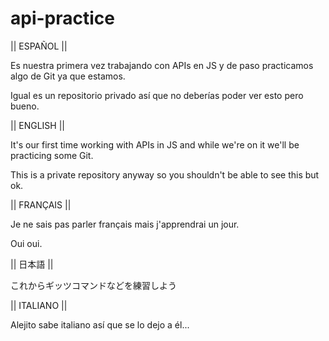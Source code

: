 # api-practice

|| ESPAÑOL ||

Es nuestra primera vez trabajando con APIs en JS y de paso practicamos algo de Git ya que estamos.

Igual es un repositorio privado así que no deberías poder ver esto pero bueno.



|| ENGLISH ||

It's our first time working with APIs in JS and while we're on it we'll be practicing some Git.

This is a private repository anyway so you shouldn't be able to see this but ok.



|| FRANÇAIS ||

Je ne sais pas parler français mais j'apprendrai un jour.

Oui oui.



|| 日本語 ||

これからギッツコマンドなどを練習しよう


|| ITALIANO ||

Alejito sabe italiano así que se lo dejo a él...

